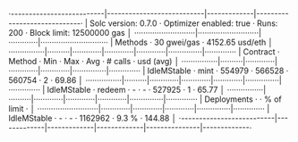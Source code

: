 ·--------------------------|---------------------------|-------------|-----------------------------·
|   Solc version: 0.7.0    ·  Optimizer enabled: true  ·  Runs: 200  ·  Block limit: 12500000 gas  │
···························|···························|·············|······························
|  Methods                 ·               30 gwei/gas               ·       4152.65 usd/eth       │
················|··········|·············|·············|·············|···············|··············
|  Contract     ·  Method  ·  Min        ·  Max        ·  Avg        ·  # calls      ·  usd (avg)  │
················|··········|·············|·············|·············|···············|··············
|  IdleMStable  ·  mint    ·     554979  ·     566528  ·     560754  ·            2  ·      69.86  │
················|··········|·············|·············|·············|···············|··············
|  IdleMStable  ·  redeem  ·          -  ·          -  ·     527925  ·            1  ·      65.77  │
················|··········|·············|·············|·············|···············|··············
|  Deployments             ·                                         ·  % of limit   ·             │
···························|·············|·············|·············|···············|··············
|  IdleMStable             ·          -  ·          -  ·    1162962  ·        9.3 %  ·     144.88  │
·--------------------------|-------------|-------------|-------------|---------------|-------------·